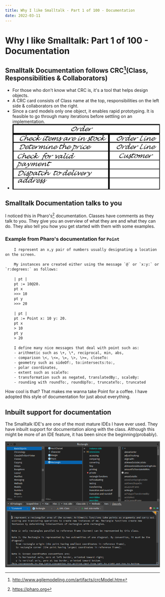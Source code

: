 ```yaml
---
title: Why I like Smalltalk - Part 1 of 100 - Documentation
date: 2022-03-11
---
```

# Why I like Smalltalk: Part 1 of 100 - Documentation

## Smalltalk Documentation follows CRC[^1](Class, Responsibilities & Collaborators)
- For those who don't know what CRC is, it's a tool that helps design objects.
- A CRC card consists of Class name at the top, responsibilities on the left side & collaborators on the right.
- Since a card models only one object, it enables rapid prototyping. It is feasible to go through many iterations before settling on an implementation.
- ![A sample CRC card](./images//crc-example.gif)


## Smalltalk Documentation talks to you
I noticed this in Pharo's[^2] documentation.
Classes have comments as they talk to you. They give you an overview of what they are and what they can do. They also tell you how you get started with them with some examples.

### Example from Pharo's documentation for `Point`
```smalltalk:Point
    I represent an x,y pair of numbers usually designating a location on the screen.

    My instances are created either using the message `@` or `x:y:` or `r:degrees:` as follows:

    | pt |
    pt := 10@20.
    pt x
    >>> 10
    pt y
    >>> 20

    | pt |
    pt := Point x: 10 y: 20.
    pt x
    > 10
    pt y
    > 20

    I define many nice messages that deal with point such as:
    - arithmetic such as \+, \*, reciprocal, min, abs,
    - comparison \<, \<=, \=, \>, \>=, closeTo:
    - geometry such as sideOf:, to:intersects:to:,
    - polar coordinates,
    - extent such as scaleTo:
    - transformation such as negated, translatedBy:, scaleBy:
    - rounding with roundTo:, roundUpTo:, truncateTo:, truncated
```

How cool is that? That makes me wanna take Point for a coffee.
I have adopted this style of documentation for just about everything.

## Inbuilt support for documentation
The Smalltalk IDE's are one of the most mature IDEs I have ever used. They have inbuilt support for documentation along with the class. Although this might be more of an IDE feature, it has been since the beginning(probably).

![Documentation in Pharo](./images//documentation-in-pharo.png)

[^1]: http://www.agilemodeling.com/artifacts/crcModel.htm
[^2]: https://pharo.org

